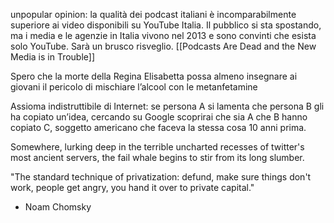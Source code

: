 unpopular opinion: la qualità dei podcast italiani è incomparabilmente superiore ai video disponibili su YouTube Italia. Il pubblico si sta spostando, ma i media e le agenzie in Italia vivono nel 2013 e sono convinti che esista solo YouTube. Sarà un brusco risveglio. [[Podcasts Are Dead and the New Media is in Trouble]]

Spero che la morte della Regina Elisabetta possa almeno insegnare ai giovani il pericolo di mischiare l’alcool con le metanfetamine

Assioma indistruttibile di Internet: se persona A si lamenta che persona B gli ha copiato un’idea, cercando su Google scoprirai che sia A che B hanno copiato C, soggetto americano che faceva la stessa cosa 10 anni prima.

Somewhere, lurking deep in the terrible uncharted recesses of twitter's most ancient servers, the fail whale begins to stir from its long slumber.

"The standard technique of privatization: defund, make sure things don't work, people get angry, you hand it over to private capital."  
- Noam Chomsky